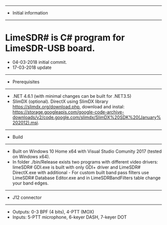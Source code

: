 --------------------------------------------------------------
- Initial information
--------------------------------------------------------------
# LimeSDR# is C# program for LimeSDR-USB board.
- 04-03-2018 initial commit.
- 17-03-2018 update

--------------------------------------------------------------
- Prerequisites
--------------------------------------------------------------
- .NET 4.6.1 (with minimal changes can be built for .NET3.5)
- SlimDX (optional).
DirectX using SlimDX library https://slimdx.org/download.php,
download and instal: 
https://storage.googleapis.com/google-code-archive-downloads/v2/code.google.com/slimdx/SlimDX%20SDK%20(January%202012).msi.

--------------------------------------------------------------
- Build
--------------------------------------------------------------
- Built on Windows 10 Home x64 with Visual Studio Comunity 2017 (tested on Windows  x64).
- In folder ./bin/Release exists two programs with different video drivers: limeSDR# GDI.exe is built
with only GDI+ driver and LimeSDR# DirectX.exe with additional - For custom built band pass filters use LimeSDR# Database Editor.exe and in LimeSDRBandFilters table change your band edges.

--------------------------------------------------------------
- J12 connector
--------------------------------------------------------------
- Outputs: 0-3 BPF (4 bits), 4-PTT (MOX)
- Inputs: 5-PTT microphone, 6-keyer DASH, 7-keyer DOT 
